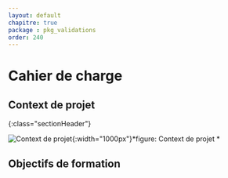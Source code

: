 ```yaml
---
layout: default
chapitre: true
package : pkg_validations
order: 240
---
```

# Cahier de charge  
## Context de projet
{:class="sectionHeader"}

<!-- new slide  -->
![Context de projet](/soli-lms/pkg_validations/Besoin/images/LMS.png){:width="1000px"}*figure: Context de projet *
<!-- note -->




## Objectifs de formation 


<!-- new slide -->
